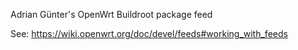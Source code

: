 Adrian Günter's OpenWrt Buildroot package feed

See: https://wiki.openwrt.org/doc/devel/feeds#working_with_feeds
